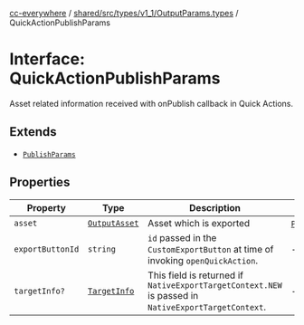 [cc-everywhere](../../../../../../index.md) / [shared/src/types/v1\_1/OutputParams.types](../index.md) / QuickActionPublishParams

# Interface: QuickActionPublishParams

Asset related information received with onPublish callback in Quick Actions.

## Extends

- [`PublishParams`](PublishParams.md)

## Properties

| Property | Type | Description | Inherited from |
| ------ | ------ | ------ | ------ |
| `asset` | [`OutputAsset`](../../../Asset.types/interfaces/OutputAsset.md) | Asset which is exported | [`PublishParams`](PublishParams.md).`asset` |
| `exportButtonId` | `string` | `id` passed in the `CustomExportButton` at time of invoking `openQuickAction`. | - |
| `targetInfo?` | [`TargetInfo`](../../../TargetInfo.types/interfaces/TargetInfo.md) | This field is returned if `NativeExportTargetContext.NEW` is passed in `NativeExportTargetContext`. | - |
